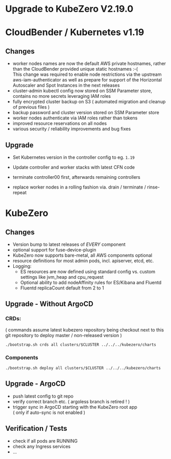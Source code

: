 # Upgrade to KubeZero V2.19.0

# CloudBender / Kubernetes v1.19
## Changes
- worker nodes names are now the default AWS private hostnames, rather than the CloudBender provided unique static hostnames :-(  
This change was required to enable node restrictions via the upstream aws-iam-authenticator as well as prepare for support of the Horizontal Autoscaler and Spot Instances in the next releases 
- cluster-admin kubectl config now stored on SSM Parameter store, contains no more secrets leveraging IAM roles
- fully encrypted cluster backup on S3
( automated migration and cleanup of previous files )
- backup password and cluster version stored on SSM Parameter store
- worker nodes authenticate via IAM roles rather than tokens
- improved resource reservations on all nodes
- various security / reliability improvements and bug fixes
 
## Upgrade
- Set Kubernetes version in the controller config to eg. `1.19`  
- Update controller and worker stacks with latest CFN code

- terminate controller00 first, afterwards remaining controllers
- replace worker nodes in a rolling fashion via. drain / terminate / rinse-repeat

# KubeZero
## Changes
- Version bump to latest releases of *EVERY* component
- optional support for fuse-device-plugin
- KubeZero now supports bare-metal, all AWS components optional
- resource definitions for most admin pods, incl. apiserver, etcd, etc.
- Logging:
  - ES resources are now defined using standard config vs. custom settings like jvm_heap and cpu_request
  - Optional ability to add nodeAffinity rules for ES/Kibana and Fluentd
  - Fluentd replicaCount default from 2 to 1

## Upgrade - Without ArgoCD
### CRDs:
( commands assume latest kubezero repository being checkout next to this git repository to deploy master / non-released version )
  
  `./bootstrap.sh crds all clusters/$CLUSTER ../../../kubezero/charts`

### Components
`./bootstrap.sh deploy all clusters/$CLUSTER ../../../kubezero/charts`

## Upgrade - ArgoCD
- push latest config to git repo
- verify correct branch etc. ( argoless branch is retired ! )
- trigger sync in ArgoCD starting with the KubeZero root app  
( only if auto-sync is not enabled )

## Verification / Tests
- check if all pods are RUNNING
- check any Ingress services
- ...